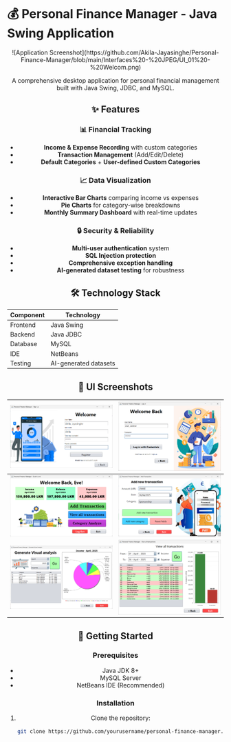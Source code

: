 # 💰 Personal Finance Manager - Java Swing Application

<center>![Application Screenshot](https://github.com/Akila-Jayasinghe/Personal-Finance-Manager/blob/main/Interfaces%20-%20JPEG/UI_01%20-%20Welcom.png)

A comprehensive desktop application for personal financial management built with Java Swing, JDBC, and MySQL.

## ✨ Features

### 📊 Financial Tracking
- **Income & Expense Recording** with custom categories
- **Transaction Management** (Add/Edit/Delete)
- **Default Categories** + **User-defined Custom Categories**

### 📈 Data Visualization
- **Interactive Bar Charts** comparing income vs expenses
- **Pie Charts** for category-wise breakdowns
- **Monthly Summary Dashboard** with real-time updates

### 🔒 Security & Reliability
- **Multi-user authentication** system
- **SQL Injection protection**
- **Comprehensive exception handling**
- **AI-generated dataset testing** for robustness

## 🛠 Technology Stack

| Component       | Technology |
|-----------------|------------|
| Frontend        | Java Swing |
| Backend         | Java JDBC  |
| Database        | MySQL      |
| IDE             | NetBeans   |
| Testing         | AI-generated datasets |

## 📸 UI Screenshots

| ![Registration screen](https://github.com/Akila-Jayasinghe/Personal-Finance-Manager/blob/main/Interfaces%20-%20JPEG/UI_02%20-%20Registration.png) | ![Login Screen](https://github.com/Akila-Jayasinghe/Personal-Finance-Manager/blob/main/Interfaces%20-%20JPEG/UI_03%20-%20login.png) |
|----------------------------------------------------------------|-------------------------------------------------------------|
| ![Dashboard](https://github.com/Akila-Jayasinghe/Personal-Finance-Manager/blob/main/Interfaces%20-%20JPEG/UI_04%20-%20dashboard.png)   | ![Add Transactions](https://github.com/Akila-Jayasinghe/Personal-Finance-Manager/blob/main/Interfaces%20-%20JPEG/UI_06%20-%20add_transactions.png) |
| ![Category Analysis](https://github.com/Akila-Jayasinghe/Personal-Finance-Manager/blob/main/Interfaces%20-%20JPEG/UI_08%20-%20category_analyze.png) | ![All Transaction](https://github.com/Akila-Jayasinghe/Personal-Finance-Manager/blob/main/Interfaces%20-%20JPEG/UI_07%20-%20view_all_transactions.png) |

## 🚀 Getting Started

### Prerequisites
- Java JDK 8+
- MySQL Server
- NetBeans IDE (Recommended)

### Installation
1. Clone the repository:
   ```bash
   git clone https://github.com/yourusername/personal-finance-manager.git

